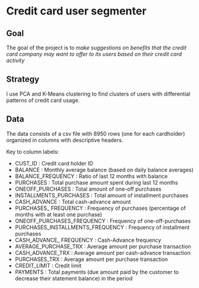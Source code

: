 # Credit card user segmenter

## Goal
The goal of the project is to *make suggestions on benefits that the credit card company may want to offer to its users based on their credit card activity*

## Strategy
I use PCA and K-Means clustering to find clusters of users with differential patterns of credit card usage.

## Data
The data consists of a csv file with 8950 rows (one for each cardholder) organized in columns with descriptive headers.

Key to column labels: 
* CUST_ID : Credit card holder ID
* BALANCE : Monthly average balance (based on daily balance averages)
* BALANCE_FREQUENCY : Ratio of last 12 months with balance
* PURCHASES : Total purchase amount spent during last 12 months
* ONEOFF_PURCHASES : Total amount of one-off purchases
* INSTALLMENTS_PURCHASES : Total amount of installment purchases
* CASH_ADVANCE : Total cash-advance amount
* PURCHASES_ FREQUENCY : Frequency of purchases (percentage of months with at least one purchase)
* ONEOFF_PURCHASES_FREQUENCY : Frequency of one-off-purchases
* PURCHASES_INSTALLMENTS_FREQUENCY : Frequency of installment purchases
* CASH_ADVANCE_ FREQUENCY : Cash-Advance frequency
* AVERAGE_PURCHASE_TRX : Average amount per purchase transaction
* CASH_ADVANCE_TRX : Average amount per cash-advance transaction
* PURCHASES_TRX : Average amount per purchase transaction
* CREDIT_LIMIT : Credit limit
* PAYMENTS : Total payments (due amount paid by the customer to decrease their statement balance) in the period
